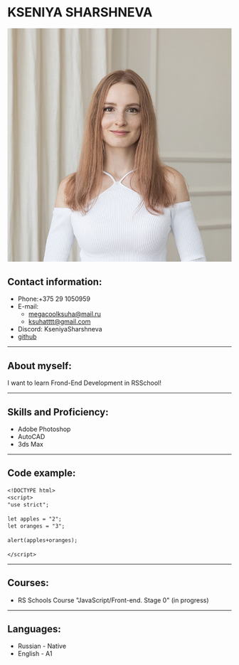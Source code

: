 # **KSENIYA SHARSHNEVA**

![ava](./images/ava.png)

## Contact information:
 *  Phone:+375 29 1050959
 *  E-mail: 
    + megacoolksuha@mail.ru
    + ksuhatttt@gmail.com
 *  Discord: KseniyaSharshneva
 *  [github](https://github.com/KsushaSher)
  ************
## About myself:
I want to learn Frond-End Development in RSSchool!
***************
## Skills and Proficiency:
* Adobe Photoshop 
* AutoCAD
* 3ds Max
************
## Code example:
```
<!DOCTYPE html>
<script>
"use strict";

let apples = "2";
let oranges = "3";

alert(apples+oranges);

</script>
```
**************
## Courses:
* RS Schools Course "JavaScript/Front-end. Stage 0" (in progress)
* ***********
## Languages:
  * Russian - Native
  * English - A1